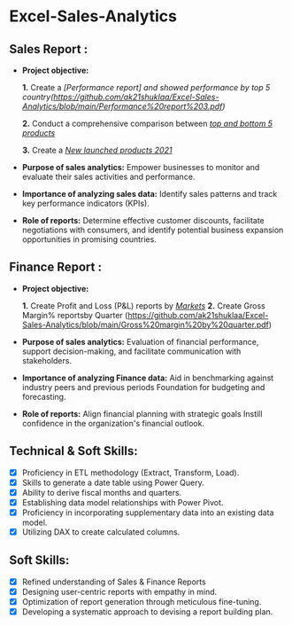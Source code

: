 # Excel-Sales-Analytics
## Sales Report :

- **Project objective:** 

    **1.** Create a _[Performance report] and showed performance by top 5 country(https://github.com/ak21shuklaa/Excel-Sales-Analytics/blob/main/Performance%20report%203.pdf)_ 

    **2.** Conduct a comprehensive comparison between _[top and bottom 5 products](https://github.com/ak21shuklaa/Excel-Sales-Analytics/blob/main/Performance%20report.pdf)_

    **3.** Create a _[New launched products 2021](https://github.com/ak21shuklaa/Excel-Sales-Analytics/blob/main/Performance%20report%202.pdf)_

- **Purpose of sales analytics:** Empower businesses to monitor and evaluate their sales activities and performance.

- **Importance of analyzing sales data:** Identify sales patterns and track key performance indicators (KPIs).

- **Role of reports:** Determine effective customer discounts, facilitate negotiations with consumers, and identify potential business expansion opportunities in promising countries.


## Finance Report :

- **Project objective:** 

   **1.** Create Profit and Loss (P&L) reports by _[Markets](https://github.com/ak21shuklaa/Excel-Sales-Analytics/blob/main/P%26L%20Report.pdf)_
   **2.** Create Gross Margin% reportsby Quarter (https://github.com/ak21shuklaa/Excel-Sales-Analytics/blob/main/Gross%20margin%20by%20quarter.pdf) 

- **Purpose of sales analytics:** Evaluation of financial performance, support decision-making, and facilitate communication with stakeholders.

- **Importance of analyzing Finance data:** Aid in benchmarking against industry peers and previous periods Foundation for budgeting and forecasting.

- **Role of reports:** Align financial planning with strategic goals Instill confidence in the organization's financial outlook.


## Technical & Soft Skills:
- [x]	Proficiency in ETL methodology (Extract, Transform, Load).
- [x]	Skills to generate a date table using Power Query.
- [x]	Ability to derive fiscal months and quarters.
- [x]	Establishing data model relationships with Power Pivot.
- [x]	Proficiency in incorporating supplementary data into an existing data model.
- [x]	Utilizing DAX to create calculated columns.

## Soft Skills:
- [x]	Refined understanding of Sales & Finance Reports
- [x]	Designing user-centric reports with empathy in mind.
- [x]	Optimization of report generation through meticulous fine-tuning.
- [x]	Developing a systematic approach to devising a report building plan.
